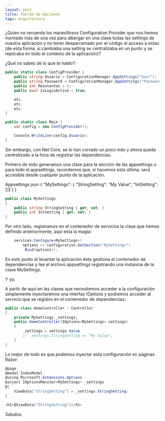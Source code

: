 ```yaml
---
layout: post
title: Patrón de Opciones
tags: Arquitectura
---
```


¿Quien no recuerda los maravillosos Configuration Provider que nos hemos montado más de una vez para albergar en una clase todas las settings de nuestra aplicación y no tener desparramado por el código el acceso a estas (de esta forma, si cambiaba una setting se centralizaba en un punto y se replicaba en todo el contexto de la aplicación)?

¿Qué no sabes de lo que te hablo?:

~~~csharp
public static class ConfigProvider {  
    public string Usuario = ConfigurationManager.AppSettings["User"];
    public string Password = ConfigurationManager.AppSettings["Password"];
    public int Reintentos = 3;
    public bool IsLoginActive = true;

    etc.
    etc.
    etc.            
}

public static class Main {
    var config = new ConfigProvider();

    Console.WriteLine(config.Usuario);
}
~~~

Sin embargo, con Net Core, se lo han currado un poco más y ahora queda centralizado a la hora de registrar las dependencias.

Primero de todo generamos una clase para la sección de las appsettings o para todo el appsettings, recordemos que, si hacemos esta última, será accesible desde cualquier punto de la aplicación.

Appsettings.json
{
  "MySettings": {
    "StringSetting": "My Value",
    "IntSetting": 23
  }
}

~~~csharp
public class MySettings
{
    public string StringSetting { get; set; }
    public int IntSetting { get; set; }
}
~~~

Por otro lado, registramos en el contenedor de servicios la clase que hemos definido anteriormente, aquí esta la magia:

~~~csharp
    services.Configure<MySettings>(
        options => Configuration.GetSection("MySettings")
        .Bind(options));
~~~

En este punto al levantar la aplicación ésta gestiona el contenedor de dependencias y lee el archivo appsettings registrando una instancia de la clase MySettings.

Y ya.

A partir de aquí en las clases que necesitemos acceder a la configuración simplemente inyectaremos una interfaz IOptions<MySettings> y podremos acceder al servicio que se registro en el contenedor de dependencias:

~~~csharp
public class HomeController : Controller
{
    private MySettings _settings;
    public HomeController(IOptions<MySettings> settings)
    {
        _settings = settings.Value
        // _settings.StringSetting == "My Value";
    }
}
~~~

Lo mejor de todo es que podemos inyectar esta configuración en páginas Razor:

~~~csharp
@page
@model IndexModel
@using Microsoft.Extensions.Options
@inject IOptionsMonitor<MySettings> _settings
@{
    ViewData["StringSetting"] = _settings.StringSetting;
}

<h1>@ViewData["StringSetting"]</h1>
~~~

Saludos.
